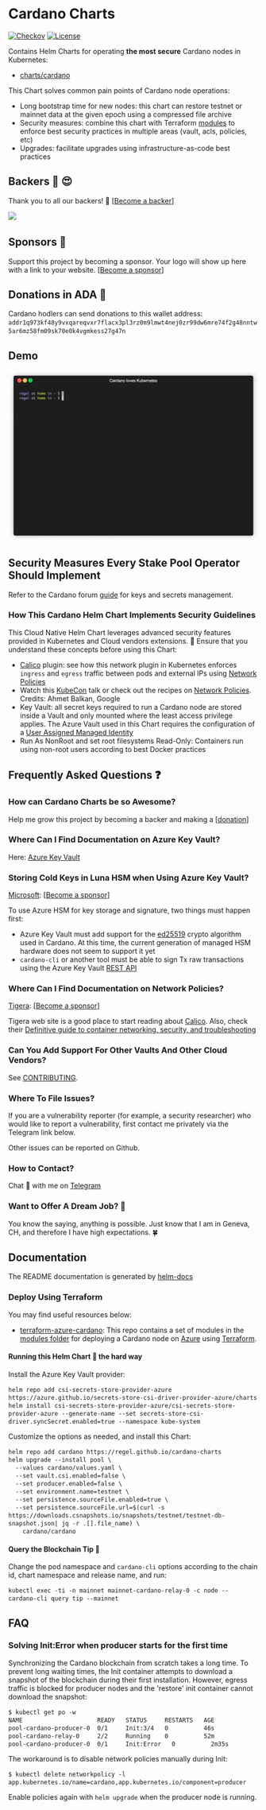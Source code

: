 # Cardano Charts

[![Checkov](https://github.com/regel/cardano-charts/actions/workflows/checkov.yml/badge.svg)](https://github.com/regel/cardano-charts/actions/workflows/checkov.yml) [![License](https://img.shields.io/badge/License-Apache%202.0-blue.svg)](https://opensource.org/licenses/Apache-2.0)

Contains Helm Charts for operating **the most secure** Cardano nodes in Kubernetes:
- [charts/cardano](./charts/cardano/README.md)

This Chart solves common pain points of Cardano node operations:
- Long bootstrap time for new nodes: this chart can restore testnet or mainnet data at the given epoch using a compressed file archive
- Security measures: combine this chart with Terraform [modules](https://github.com/regel/terraform-azure-cardano) to enforce best security practices in multiple areas (vault, acls, policies, etc)
- Upgrades: facilitate upgrades using infrastructure-as-code best practices

## Backers :dart: :heart_eyes:

Thank you to all our backers! 🙏 [[Become a backer](https://opencollective.com/gh-regel#backer)]

<a href="https://opencollective.com/gh-regel#backers" target="_blank"><img src="https://opencollective.com/gh-regel/backers.svg?width=890"></a>

## Sponsors :whale:

Support this project by becoming a sponsor. Your logo will show up here with a
link to your website. [[Become a
sponsor](https://opencollective.com/gh-regel#sponsor)]

## Donations in ADA :gem:

Cardano hodlers can send donations to this wallet address: `addr1q973kf48y9vxqareqvxr7flacx3pl3rz0m9lmwt4nej0zr99dw6mre74f2g48nntw5ar6mz58fm09sk70e0k4vgmkess27g47n`

## Demo

![helm install](./recording/render1645130824759-min.gif)

## Security Measures Every Stake Pool Operator Should Implement

Refer to the Cardano forum [guide](https://forum.cardano.org/t/back-to-basics-security-measures-every-cardano-stake-pool-operators-should-know-and-implement/38166) for keys and secrets management.

### How This Cardano Helm Chart Implements Security Guidelines

This Cloud Native Helm Chart leverages advanced security features provided in Kubernetes and Cloud vendors extensions. :rotating_light: Ensure that you understand these concepts before using this Chart:

- [Calico](https://docs.microsoft.com/en-us/azure/aks/use-network-policies) plugin: see how this network plugin in Kubernetes enforces `ingress` and `egress` traffic between pods and external IPs using [Network Policies](https://kubernetes.io/docs/concepts/services-networking/network-policies/)
- Watch this [KubeCon](https://www.youtube.com/watch?v=3gGpMmYeEO8) talk or check out the recipes on [Network Policies](https://github.com/ahmetb/kubernetes-network-policy-recipes). Credits: Ahmet Balkan, Google
- Key Vault: all secret keys required to run a Cardano node are stored inside a Vault and only mounted where the least access privilege applies. The Azure Vault used in this Chart requires the configuration of a [User Assigned Managed Identity](https://docs.microsoft.com/en-us/azure/active-directory/managed-identities-azure-resources/overview)
- Run As NonRoot and set root filesystems Read-Only: Containers run using non-root users according to best Docker practices

## Frequently Asked Questions :question:

### How can Cardano Charts be so Awesome?

Help me grow this project by becoming a backer and making a [[donation](https://opencollective.com/gh-regel#backer)]

### Where Can I Find Documentation on Azure Key Vault?

Here: [Azure Key Vault](https://docs.microsoft.com/en-us/azure/key-vault/general/basic-concepts)

### Storing Cold Keys in Luna HSM when Using Azure Key Vault? 

[Microsoft](https://azure.microsoft.com/): [[Become a sponsor](https://opencollective.com/gh-regel#sponsor)]

To use Azure HSM for key storage and signature, two things must happen first:

- Azure Key Vault must add support for the [ed25519](https://fr.wikipedia.org/wiki/Curve25519) crypto algorithm used in Cardano. At this time, the current generation of managed HSM hardware does not seem to support it yet
- `cardano-cli` or another tool must be able to sign Tx raw transactions using the Azure Key Vault [REST API](https://docs.microsoft.com/en-us/rest/api/keyvault/)

### Where Can I Find Documentation on Network Policies?

[Tigera](https://tigera.io): [[Become a sponsor](https://opencollective.com/gh-regel#sponsor)]

Tigera web site is a good place to start reading about [Calico](https://docs.projectcalico.org/reference/public-cloud/azure). Also, check their [Definitive guide to container networking, security, and troubleshooting](https://www.tigera.io/lp/calico-open-source-white-paper/)

### Can You Add Support For Other Vaults And Other Cloud Vendors?

See [CONTRIBUTING](./CONTRIBUTING.md).

### Where To File Issues?

If you are a vulnerability reporter (for example, a security researcher) who would like to report a vulnerability, first contact me privately via the Telegram link below.

Other issues can be reported on Github.

### How to Contact?

Chat :speech_balloon: with me on [Telegram](https://t.me/ghregel)

### Want to Offer A Dream Job? :necktie:

You know the saying, anything is possible. Just know that I am in Geneva, CH, and therefore I have high expectations. :four_leaf_clover:

## Documentation

The README documentation is generated by [helm-docs](https://github.com/norwoodj/helm-docs)

### Deploy Using Terraform

You may find useful resources below:

- [terraform-azure-cardano](https://github.com/regel/terraform-azure-cardano): This repo contains a set of modules in the [modules folder](https://github.com/regel/terraform-azure-cardano/tree/main/modules) for deploying a Cardano node on [Azure](https://portal.azure.com/) using [Terraform](https://www.terraform.io/). 

#### Running this Helm Chart :rocket: the hard way

Install the Azure Key Vault provider:

```
helm repo add csi-secrets-store-provider-azure https://azure.github.io/secrets-store-csi-driver-provider-azure/charts
helm install csi-secrets-store-provider-azure/csi-secrets-store-provider-azure --generate-name --set secrets-store-csi-driver.syncSecret.enabled=true --namespace kube-system
```

Customize the options as needed, and install this Chart:

```
helm repo add cardano https://regel.github.io/cardano-charts
helm upgrade --install pool \
  --values cardano/values.yaml \
  --set vault.csi.enabled=false \
  --set producer.enabled=false \
  --set environment.name=testnet \
  --set persistence.sourceFile.enabled=true \
  --set persistence.sourceFile.url=$(curl -s https://downloads.csnapshots.io/snapshots/testnet/testnet-db-snapshot.json| jq -r .[].file_name) \
    cardano/cardano
```

#### Query the Blockchain Tip :rocket:

Change the pod namespace and `cardano-cli` options according to the chain id, chart namespace and release name, and run:

```
kubectl exec -ti -n mainnet mainnet-cardano-relay-0 -c node -- cardano-cli query tip --mainnet
```

## FAQ

### Solving Init:Error when producer starts for the first time

Synchronizing the Cardano blockchain from scratch takes a long time. To prevent long waiting times, the Init container
attempts to download a snapshot of the blockchain during their first installation. However, egress traffic
is blocked for producer nodes and the 'restore' init container cannot download the snapshot:

```
$ kubectl get po -w
NAME                     READY   STATUS     RESTARTS   AGE
pool-cardano-producer-0  0/1     Init:3/4   0          46s
pool-cardano-relay-0     2/2     Running    0          52m
pool-cardano-producer-0  0/1     Init:Error   0          2m35s
```

The workaround is to disable network policies manually during Init:

```
$ kubectl delete networkpolicy -l app.kubernetes.io/name=cardano,app.kubernetes.io/component=producer
```

Enable policies again with `helm upgrade` when the producer node is running.

